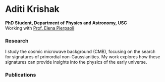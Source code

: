 
# Aditi Krishak   

 
**PhD Student, Department of Physics and Astronomy, USC**  
Working with [Prof. Elena Pierpaoli](https://dornsife.usc.edu/elena-pierpaolis-web-page/)  

### Research 

I study the cosmic microwave background (CMB), focusing on the search for signatures of primordial non-Gaussianities. My work explores how these signatures can provide insights into the physics of the early universe.


### Publications  
